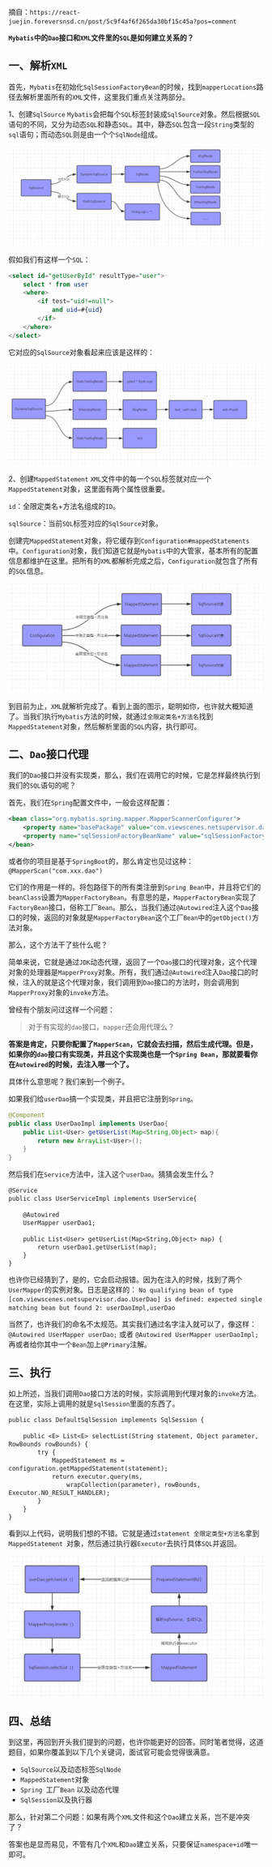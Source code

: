 摘自：`https://react-juejin.foreversnsd.cn/post/5c9f4af6f265da30bf15c45a?pos=comment`

**`Mybatis`中的`Dao`接口和`XML`文件里的`SQL`是如何建立关系的？**

## 一、解析`XML`

首先，`Mybatis`在初始化`SqlSessionFactoryBean`的时候，找到`mapperLocations`路径去解析里面所有的`XML`文件，这里我们重点关注两部分。

1、创建`SqlSource`
`Mybatis`会把每个`SQL`标签封装成`SqlSource`对象。然后根据`SQL`语句的不同，又分为动态`SQL`和静态`SQL`。其中，静态`SQL`包含一段`String`类型的`sql`语句；而动态`SQL`则是由一个个`SqlNode`组成。

![创建SqlSource](./assert/创建SqlSource.png)



假如我们有这样一个`SQL`：

```sql
<select id="getUserById" resultType="user">
	select * from user 
	<where>
		<if test="uid!=null">
			and uid=#{uid}
		</if>
	</where>
</select>
```

它对应的`SqlSource`对象看起来应该是这样的：

![创建DynamicSqlSource](./assert/创建DynamicSqlSource.png)

2、创建`MappedStatement`
`XML`文件中的每一个`SQL`标签就对应一个`MappedStatement`对象，这里面有两个属性很重要。

`id`：全限定类名+方法名组成的`ID`。

`sqlSource`：当前`SQL`标签对应的`SqlSource`对象。

创建完`MappedStatement`对象，将它缓存到`Configuration#mappedStatements`中。`Configuration`对象，我们知道它就是`Mybatis`中的大管家，基本所有的配置信息都维护在这里。把所有的`XML`都解析完成之后，`Configuration`就包含了所有的`SQL`信息。

![创建Configuration](./assert/创建Configuration.png)

到目前为止，`XML`就解析完成了。看到上面的图示，聪明如你，也许就大概知道了。当我们执行`Mybatis`方法的时候，就通过`全限定类名+方法名`找到`MappedStatement`对象，然后解析里面的`SQL`内容，执行即可。

## 二、`Dao`接口代理
我们的`Dao`接口并没有实现类，那么，我们在调用它的时候，它是怎样最终执行到我们的`SQL`语句的呢？

首先，我们在`Spring`配置文件中，一般会这样配置：

```xml
<bean class="org.mybatis.spring.mapper.MapperScannerConfigurer">
	<property name="basePackage" value="com.viewscenes.netsupervisor.dao" />
	<property name="sqlSessionFactoryBeanName" value="sqlSessionFactory"></property>
</bean>
```

或者你的项目是基于`SpringBoot`的，那么肯定也见过这种： `@MapperScan("com.xxx.dao")`

它们的作用是一样的。将包路径下的所有类注册到`Spring Bean`中，并且将它们的`beanClass`设置为`MapperFactoryBean`。有意思的是，`MapperFactoryBean`实现了`FactoryBean`接口，俗称工厂`Bean`。那么，当我们通过`@Autowired`注入这个`Dao`接口的时候，返回的对象就是`MapperFactoryBean`这个工厂`Bean`中的`getObject()`方法对象。

那么，这个方法干了些什么呢？

简单来说，它就是通过`JDK`动态代理，返回了一个`Dao`接口的代理对象，这个代理对象的处理器是`MapperProxy`对象。所有，我们通过`@Autowired`注入`Dao`接口的时候，注入的就是这个代理对象，我们调用到`Dao`接口的方法时，则会调用到`MapperProxy`对象的`invoke`方法。

曾经有个朋友问过这样一个问题：

> 对于有实现的`dao`接口，`mapper`还会用代理么？

**答案是肯定，只要你配置了`MapperScan`，它就会去扫描，然后生成代理。但是，如果你的`dao`接口有实现类，并且这个实现类也是一个`Spring Bean`，那就要看你在`Autowired`的时候，去注入哪一个了。**

具体什么意思呢？我们来到一个例子。

如果我们给`userDao`搞一个实现类，并且把它注册到`Spring`。

```java
@Component
public class UserDaoImpl implements UserDao{
	public List<User> getUserList(Map<String,Object> map){
		return new ArrayList<User>();
	}
}
```

然后我们在`Service`方法中，注入这个`userDao`。猜猜会发生什么？

```
@Service
public class UserServiceImpl implements UserService{

	@Autowired
	UserMapper userDao1;

	public List<User> getUserList(Map<String,Object> map) {
		return userDao1.getUserList(map);
	}
}
```

也许你已经猜到了，是的，它会启动报错。因为在注入的时候，找到了两个`UserMapper`的实例对象。日志是这样的： `No qualifying bean of type [com.viewscenes.netsupervisor.dao.UserDao] is defined: expected single matching bean but found 2: userDaoImpl,userDao`

当然了，也许我们的命名不太规范。其实我们通过名字注入就可以了，像这样： `@Autowired UserMapper userDao;` 或者 `@Autowired UserMapper userDaoImpl;` 再或者给你其中一个`Bean`加上`@Primary`注解。

## 三、执行

如上所述，当我们调用`Dao`接口方法的时候，实际调用到代理对象的`invoke`方法。 在这里，实际上调用的就是`SqlSession`里面的东西了。

```
public class DefaultSqlSession implements SqlSession {

	public <E> List<E> selectList(String statement, Object parameter, RowBounds rowBounds) {
		try {
			MappedStatement ms = configuration.getMappedStatement(statement);
			return executor.query(ms, 
				wrapCollection(parameter), rowBounds, Executor.NO_RESULT_HANDLER);
		}
	}
}
```

看到以上代码，说明我们想的不错。它就是通过`statement 全限定类型+方法名`拿到`MappedStatement `对象，然后通过执行器`Executor`去执行具体`SQL`并返回。

![执行sql](./assert/执行sql.png)

## 四、总结

到这里，再回到开头我们提到的问题，也许你能更好的回答。同时笔者觉得，这道题目，如果你覆盖到以下几个关键词，面试官可能会觉得很满意。

- `SqlSource`以及动态标签`SqlNode`
- `MappedStatement`对象
- `Spring `工厂`Bean` 以及动态代理
- `SqlSession`以及执行器

那么，针对第二个问题：如果有两个`XML`文件和这个`Dao`建立关系，岂不是冲突了？

答案也是显而易见，不管有几个`XML`和`Dao`建立关系，只要保证`namespace+id`唯一即可。











